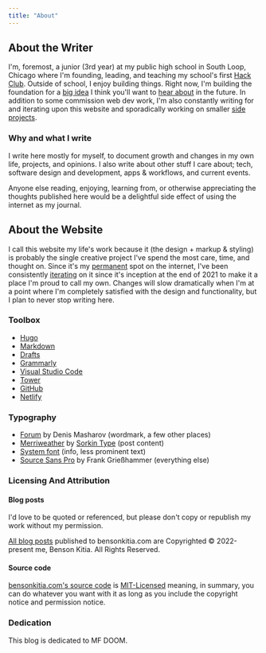 ```yaml
---
title: "About"
---
```


## About the Writer

I'm, foremost, a junior (3rd year) at my public high school in South Loop, Chicago where I'm founding, leading, and teaching my school's first [Hack Club](https://hackclub.com). Outside of school, I enjoy building things. Right now, I'm building the foundation for a [big idea](https://realize.lol) I think you'll want to [hear about](/subscribe/#project-updates) in the future. In addition to some commission web dev work, I'm also constantly writing for and iterating upon this website and sporadically working on smaller [side projects](/projects).

### Why and what I write

I write here mostly for myself, to document growth and changes in my own life, projects, and opinions. I also write about other stuff I care about; tech, software design and development, apps & workflows, and current events.

Anyone else reading, enjoying, learning from, or otherwise appreciating the thoughts published here would be a delightful side effect of using the internet as my journal.

## About the Website

I call this website my life's work because it (the design + markup & styling) is probably the single creative project I've spend the most care, time, and thought on. Since it's my [permanent](/tags/content-permanence/) spot on the internet, I've been consistently [iterating](https://github.com/bensonkitia/bensonkitia.com/commits/main) on it since it's inception at the end of 2021 to make it a place I'm proud to call my own. Changes will slow dramatically when I'm at a point where I'm completely satisfied with the design and functionality, but I plan to never stop writing here.

### Toolbox

- [Hugo](https://gohugo.io/)
- [Markdown](https://daringfireball.net/projects/markdown/)
- [Drafts](https://apps.apple.com/us/app/drafts/id1236254471/)
- [Grammarly](https://grammarly.com/)
- [Visual Studio Code](https://code.visualstudio.com/)
- [Tower](https://www.git-tower.com/mac)
- [GitHub](https://github.com/)
- [Netlify](https://netlify.com/)

### Typography

- [Forum](https://fonts.google.com/specimen/Forum) by Denis Masharov (wordmark, a few other places)
- [Merriweather](https://fonts.google.com/specimen/Merriweather) by [Sorkin Type](http://sorkintype.com/) (post content)
- [System font](https://systemfontstack.com/) (info, less prominent text)
- [Source Sans Pro](https://fonts.google.com/specimen/Source+Sans+Pro) by Frank Grießhammer (everything else)

### Licensing And Attribution

#### Blog posts

I'd love to be quoted or referenced, but please don't copy or republish my work without my permission.

[All blog posts](https://bensonkitia.com/blog) published to bensonkitia.com are Copyrighted © 2022-present me, Benson Kitia. All Rights Reserved.

#### Source code

[bensonkitia.com's source code](https://github.com/bensonkitia/bensonkitia.com) is [MIT-Licensed](https://github.com/bensonkitia/bensonkitia.com/blob/main/LICENSE) meaning, in summary, you can do whatever you want with it as long as you include the copyright notice and permission notice.

### Dedication

This blog is dedicated to MF DOOM.
